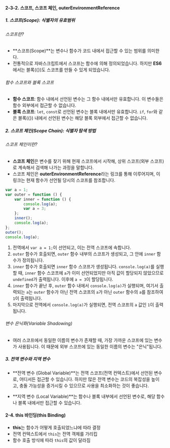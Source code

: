 #### 2-3-2. 스코프, 스코프 체인, outerEnvironmentReference

##### 1. 스코프(Scope): 식별자의 유효범위

###### 스코프란?

-   **스코프(Scope)**는 변수나 함수가 코드 내에서 접근할 수 있는 범위를 의미한다.
-   전통적으로 자바스크립트에서 스코프는 함수에 의해 정의되었습니다. 하지만 **ES6**에서는 블록({})도 스코프를 만들 수 있게 되었습니다.

###### 함수 스코프와 블록 스코프

-   **함수 스코프**: 함수 내에서 선언된 변수는 그 함수 내에서만 유효합니다. 이 변수들은 함수 외부에서 접근할 수 없습니다.
-   **블록 스코프**: `let`, `const`로 선언된 변수는 블록 내에서만 유효합니다. `if`, `for`와 같은 블록({}) 내에서 선언된 변수는 해당 블록 외부에서 접근할 수 없습니다.

##### 2. 스코프 체인(Scope Chain): 식별자 탐색 방법

###### 스코프 체인이란?

-   **스코프 체인**은 변수를 찾기 위해 현재 스코프에서 시작해, 상위 스코프(외부 스코프)로 계속해서 검색해 나가는 과정을 말합니다.
-   스코프 체인은 **outerEnvironmentReference**라는 링크를 통해 이루어지며, 이 링크는 현재 함수가 선언될 당시의 스코프를 참조합니다.

```javascript
var a = 1;
var outer = function () {
    var inner = function () {
        console.log(a);
        var a = 3;
    };
    inner();
    console.log(a);
};
outer();
console.log(a);
```

1. 전역에서 `var a = 1;`이 선언되고, 이는 전역 스코프에 속합니다.
2. `outer` 함수가 호출되면, `outer` 함수 내부의 스코프가 생성되고, 그 안에 `inner` 함수가 정의됩니다.
3. `inner` 함수가 호출되면 `inner` 함수 스코프가 생성됩니다. `console.log(a)`를 실행할 때, `inner` 함수 스코프에 `a`가 이미 선언되었지만 아직 값이 할당되지 않았으므로 `undefined`가 출력됩니다. 이후에 `a = 3`이 할당됩니다.
4. `inner` 함수가 끝난 후, `outer` 함수 내에서 `console.log(a)`가 실행되며, 여기서 출력되는 `a`는 `outer` 함수가 아닌 전역 스코프의 `a`가 아닌 `outer` 함수의 `a`를 참조하여 `1`이 출력됩니다.
5. 마지막으로 전역에서 `console.log(a)`가 실행되면, 전역 스코프의 `a` 값인 `1`이 출력됩니다.

###### 변수 은닉화(Variable Shadowing)

-   여러 스코프에서 동일한 이름의 변수가 존재할 때, 가장 가까운 스코프에 있는 변수가 사용됩니다. 이 때문에 외부 스코프에 있는 동일한 이름의 변수는 "은닉"됩니다.

##### 3. 전역 변수와 지역 변수

-   **전역 변수 (Global Variable)**는 전역 스코프(전역 컨텍스트)에서 선언된 변수로, 어디서든 접근할 수 있습니다. 하지만 많은 전역 변수는 코드의 복잡성을 높이고, 충돌 가능성을 증가시킬 수 있으므로 사용을 최소화하는 것이 좋습니다.

-   **지역 변수 (Local Variable)**는 함수나 블록 내부에서 선언된 변수로, 해당 함수나 블록 내에서만 접근할 수 있습니다.

#### 2-4. this 바인딩(this Binding)

-   **this**는 함수가 어떻게 호출되었느냐에 따라 결정
-   전역 컨텍스트에서 `this`는 전역 객체를 가리킵
-   함수 호출 방식에 따라 `this`의 값이 달라짐
